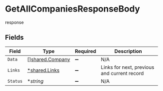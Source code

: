 # GetAllCompaniesResponseBody

response


## Fields

| Field                                              | Type                                               | Required                                           | Description                                        |
| -------------------------------------------------- | -------------------------------------------------- | -------------------------------------------------- | -------------------------------------------------- |
| `Data`                                             | [][shared.Company](../../models/shared/company.md) | :heavy_minus_sign:                                 | N/A                                                |
| `Links`                                            | [*shared.Links](../../models/shared/links.md)      | :heavy_minus_sign:                                 | Links for next, previous and current record        |
| `Status`                                           | **string*                                          | :heavy_minus_sign:                                 | N/A                                                |